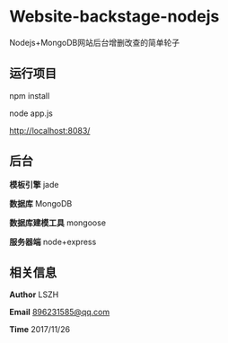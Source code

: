 # Website-backstage-nodejs

Nodejs+MongoDB网站后台增删改查的简单轮子




## 运行项目

npm install

node app.js

[http://localhost:8083/](http://localhost:8083/)  


## 后台 


**模板引擎**  jade 


**数据库**  MongoDB 


**数据库建模工具** mongoose 


**服务器端**  node+express 


## 相关信息


**Author**  LSZH 

**Email**   896231585@qq.com 

**Time**    2017/11/26 
